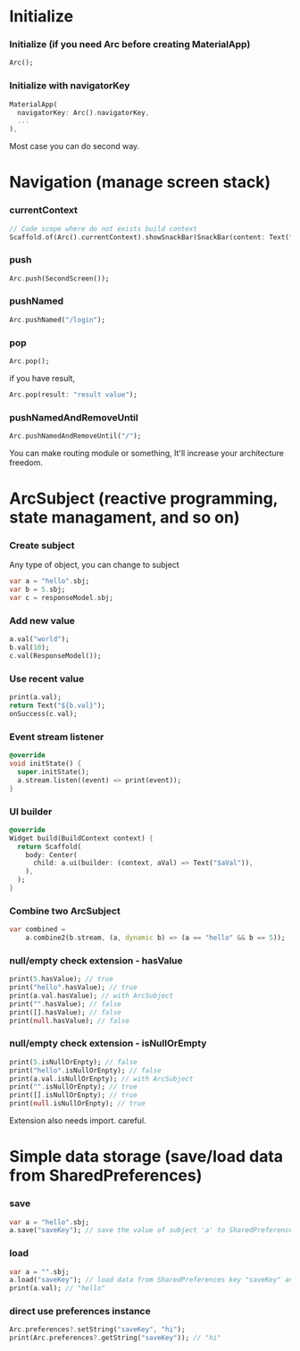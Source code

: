 # Initialize
### Initialize (if you need Arc before creating MaterialApp)

``` dart
Arc();
```

### Initialize with navigatorKey

``` dart
MaterialApp(
  navigatorKey: Arc().navigatorKey,
  ...
),
```

Most case you can do second way.

# Navigation (manage screen stack)
### currentContext

``` dart
// Code scope where do not exists build context
Scaffold.of(Arc().currentContext).showSnackBar(SnackBar(content: Text("hello")));
```

### push

``` dart
Arc.push(SecondScreen());
```

### pushNamed

``` dart
Arc.pushNamed("/login");
```

### pop

``` dart
Arc.pop();
```

if you have result,

``` dart
Arc.pop(result: "result value");
```

### pushNamedAndRemoveUntil

``` dart
Arc.pushNamedAndRemoveUntil("/");
```

You can make routing module or something, It'll increase your architecture freedom.

# ArcSubject (reactive programming, state managament, and so on)

### Create subject

Any type of object, you can change to subject

``` dart
var a = "hello".sbj;
var b = 5.sbj;
var c = responseModel.sbj;
```

### Add new value

``` dart
a.val("world");
b.val(10);
c.val(ResponseModel());
```

### Use recent value

``` dart
print(a.val);
return Text("${b.val}");
onSuccess(c.val);
```

### Event stream listener

``` dart
@override
void initState() {
  super.initState();
  a.stream.listen((event) => print(event));
}
```

### UI builder

``` dart
@override
Widget build(BuildContext context) {
  return Scaffold(
    body: Center(
      child: a.ui(builder: (context, aVal) => Text("$aVal")),
    ),
  );
}
```

### Combine two ArcSubject

``` dart
var combined =
    a.combine2(b.stream, (a, dynamic b) => (a == "hello" && b == 5));
```

### null/empty check extension - hasValue

``` dart
print(5.hasValue); // true
print("hello".hasValue); // true
print(a.val.hasValue); // with ArcSubject
print("".hasValue); // false
print([].hasValue); // false
print(null.hasValue); // false
```

### null/empty check extension - isNullOrEmpty

``` dart
print(5.isNullOrEnpty); // false
print("hello".isNullOrEnpty); // false
print(a.val.isNullOrEnpty); // with ArcSubject
print("".isNullOrEnpty); // true
print([].isNullOrEnpty); // true 
print(null.isNullOrEnpty); // true
```

Extension also needs import. careful.

# Simple data storage (save/load data from SharedPreferences)

### save

``` dart
var a = "hello".sbj;
a.save("saveKey"); // save the value of subject 'a' to SharedPreferences key "saveKey"
```

### load

``` dart
var a = "".sbj;
a.load("saveKey"); // load data from SharedPreferences key "saveKey" and put into 'a'
print(a.val); // "hello"
```

### direct use preferences instance

``` dart
Arc.preferences?.setString("saveKey", "hi");
print(Arc.preferences?.getString("saveKey")); // "hi"
```